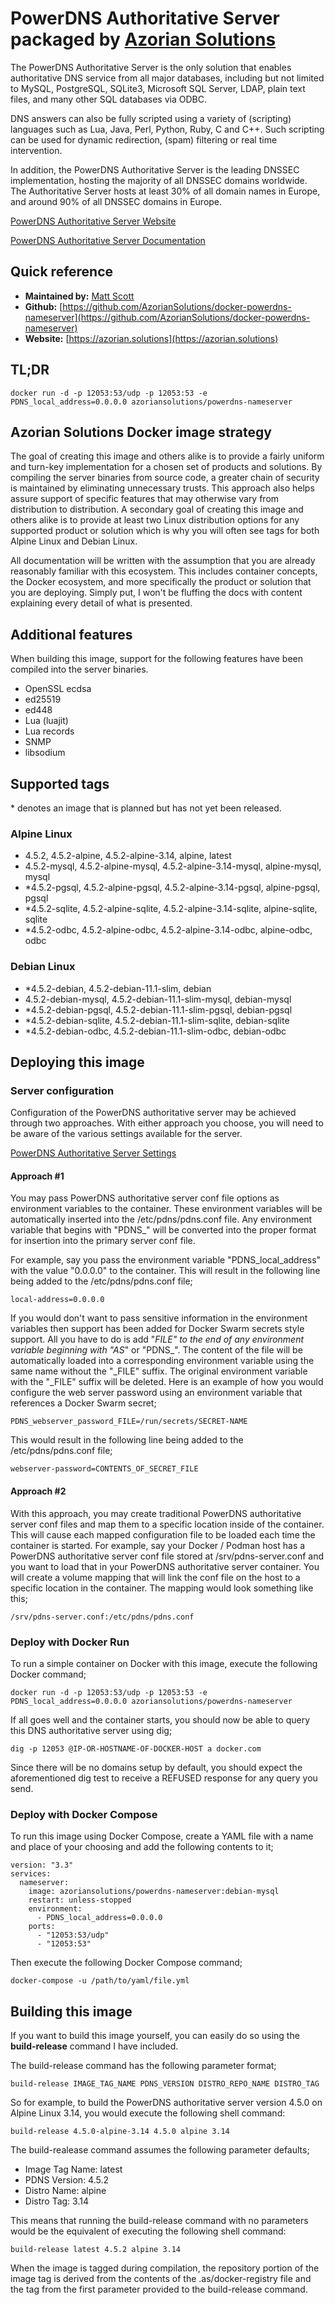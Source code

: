 # PowerDNS Authoritative Server packaged by [Azorian Solutions](https://azorian.solutions)

The PowerDNS Authoritative Server is the only solution that enables authoritative DNS service from all major databases, including but not limited to MySQL, PostgreSQL, SQLite3, Microsoft SQL Server, LDAP, plain text files, and many other SQL databases via ODBC.

DNS answers can also be fully scripted using a variety of (scripting) languages such as Lua, Java, Perl, Python, Ruby, C and C++. Such scripting can be used for dynamic redirection, (spam) filtering or real time intervention.

In addition, the PowerDNS Authoritative Server is the leading DNSSEC implementation, hosting the majority of all DNSSEC domains worldwide. The Authoritative Server hosts at least 30% of all domain names in Europe, and around 90% of all DNSSEC domains in Europe.

[PowerDNS Authoritative Server Website](https://www.powerdns.com/auth.html)

[PowerDNS Authoritative Server Documentation](https://doc.powerdns.com/authoritative/)

## Quick reference

- **Maintained by:** [Matt Scott](https://github.com/AzorianSolutions)
- **Github:** [https://github.com/AzorianSolutions/docker-powerdns-nameserver](https://github.com/AzorianSolutions/docker-powerdns-nameserver)
- **Website:** [https://azorian.solutions](https://azorian.solutions)

## TL;DR

    docker run -d -p 12053:53/udp -p 12053:53 -e PDNS_local_address=0.0.0.0 azoriansolutions/powerdns-nameserver

## Azorian Solutions Docker image strategy

The goal of creating this image and others alike is to provide a fairly uniform and turn-key implementation for a chosen set of products and solutions. By compiling the server binaries from source code, a greater chain of security is maintained by eliminating unnecessary trusts. This approach also helps assure support of specific features that may otherwise vary from distribution to distribution. A secondary goal of creating this image and others alike is to provide at least two Linux distribution options for any supported product or solution which is why you will often see tags for both Alpine Linux and Debian Linux.

All documentation will be written with the assumption that you are already reasonably familiar with this ecosystem. This includes container concepts, the Docker ecosystem, and more specifically the product or solution that you are deploying. Simply put, I won't be fluffing the docs with content explaining every detail of what is presented.

## Additional features

When building this image, support for the following features have been compiled into the server binaries.

- OpenSSL ecdsa
- ed25519
- ed448
- Lua (luajit)
- Lua records
- SNMP
- libsodium

## Supported tags

\* denotes an image that is planned but has not yet been released.

### Alpine Linux

- 4.5.2, 4.5.2-alpine, 4.5.2-alpine-3.14, alpine, latest
- 4.5.2-mysql, 4.5.2-alpine-mysql, 4.5.2-alpine-3.14-mysql, alpine-mysql, mysql
- *4.5.2-pgsql, 4.5.2-alpine-pgsql, 4.5.2-alpine-3.14-pgsql, alpine-pgsql, pgsql
- *4.5.2-sqlite, 4.5.2-alpine-sqlite, 4.5.2-alpine-3.14-sqlite, alpine-sqlite, sqlite
- *4.5.2-odbc, 4.5.2-alpine-odbc, 4.5.2-alpine-3.14-odbc, alpine-odbc, odbc

### Debian Linux

- *4.5.2-debian, 4.5.2-debian-11.1-slim, debian
- 4.5.2-debian-mysql, 4.5.2-debian-11.1-slim-mysql, debian-mysql
- *4.5.2-debian-pgsql, 4.5.2-debian-11.1-slim-pgsql, debian-pgsql
- *4.5.2-debian-sqlite, 4.5.2-debian-11.1-slim-sqlite, debian-sqlite
- *4.5.2-debian-odbc, 4.5.2-debian-11.1-slim-odbc, debian-odbc

## Deploying this image

### Server configuration

Configuration of the PowerDNS authoritative server may be achieved through two approaches. With either approach you choose, you will need to be aware of the various settings available for the server.

[PowerDNS Authoritative Server Settings](https://doc.powerdns.com/authoritative/settings.html)

#### Approach #1

You may pass PowerDNS authoritative server conf file options as environment variables to the container. These environment variables will be automatically inserted into the /etc/pdns/pdns.conf file. Any environment variable that begins with "PDNS_" will be converted into the proper format for insertion into the primary server conf file.

For example, say you pass the environment variable "PDNS_local_address" with the value "0.0.0.0" to the container. This will result in the following line being added to the /etc/pdns/pdns.conf file;

    local-address=0.0.0.0

If you would don't want to pass sensitive information in the environment variables then support has been added for Docker Swarm secrets style support. All you have to do is add "_FILE" to the end of any environment variable beginning with "AS_" or "PDNS_". The content of the file will be automatically loaded into a corresponding environment variable using the same name without the "_FILE" suffix. The original environment variable with the "_FILE" suffix will be deleted. Here is an example of how you would configure the web server password using an environment variable that references a Docker Swarm secret;

    PDNS_webserver_password_FILE=/run/secrets/SECRET-NAME

This would result in the following line being added to the /etc/pdns/pdns.conf file;

    webserver-password=CONTENTS_OF_SECRET_FILE

#### Approach #2

With this approach, you may create traditional PowerDNS authoritative server conf files and map them to a specific location inside of the container. This will cause each mapped configuration file to be loaded each time the container is started. For example, say your Docker / Podman host has a PowerDNS authoritative server conf file stored at /srv/pdns-server.conf and you want to load that in your PowerDNS authoritative server container. You will create a volume mapping that will link the conf file on the host to a specific location in the container. The mapping would look something like this;

    /srv/pdns-server.conf:/etc/pdns/pdns.conf

### Deploy with Docker Run

To run a simple container on Docker with this image, execute the following Docker command;

    docker run -d -p 12053:53/udp -p 12053:53 -e PDNS_local_address=0.0.0.0 azoriansolutions/powerdns-nameserver

If all goes well and the container starts, you should now be able to query this DNS authoritative server using dig;

    dig -p 12053 @IP-OR-HOSTNAME-OF-DOCKER-HOST a docker.com

Since there will be no domains setup by default, you should expect the aforementioned dig test to receive a REFUSED response for any query you send.

### Deploy with Docker Compose

To run this image using Docker Compose, create a YAML file with a name and place of your choosing and add the following contents to it;

    version: "3.3"
    services:
      nameserver:
        image: azoriansolutions/powerdns-nameserver:debian-mysql
        restart: unless-stopped
        environment:
          - PDNS_local_address=0.0.0.0
        ports:
          - "12053:53/udp"
          - "12053:53"

Then execute the following Docker Compose command;

    docker-compose -u /path/to/yaml/file.yml

## Building this image

If you want to build this image yourself, you can easily do so using the **build-release** command I have included.

The build-release command has the following parameter format;

    build-release IMAGE_TAG_NAME PDNS_VERSION DISTRO_REPO_NAME DISTRO_TAG

So for example, to build the PowerDNS authoritative server version 4.5.0 on Alpine Linux 3.14, you would execute the following shell command:

    build-release 4.5.0-alpine-3.14 4.5.0 alpine 3.14

The build-realease command assumes the following parameter defaults;

- Image Tag Name: latest
- PDNS Version: 4.5.2
- Distro Name: alpine
- Distro Tag: 3.14

This means that running the build-release command with no parameters would be the equivalent of executing the following shell command:

    build-release latest 4.5.2 alpine 3.14

When the image is tagged during compilation, the repository portion of the image tag is derived from the contents of the .as/docker-registry file and the tag from the first parameter provided to the build-release command.

